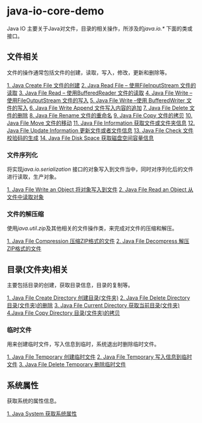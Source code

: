 # java-io-core-demo

Java IO 主要关于Java对文件，目录的相关操作，所涉及的<em>java.io.*</em> 下面的类或接口。

<h2>文件相关</h2>

文件的操作通常包括文件的创建，读取，写入，修改，更新和删除等。

<a href="http://www.devnp.com/2017/04/02/java-create-file-%e6%96%87%e4%bb%b6%e7%9a%84%e5%88%9b%e5%bb%ba/" target="_blank">1. Java Create File 文件的创建</a>
<a href="http://www.devnp.com/2017/04/02/java-read-file-fileinputstream-%e6%96%87%e4%bb%b6%e7%9a%84%e8%af%bb%e5%8f%96/" target="_blank">2. Java Read File – 使用FileInputStream 文件的读取</a>
<a href="http://www.devnp.com/2017/04/02/java-file-read-bufferedreader-%e6%96%87%e4%bb%b6%e7%9a%84%e8%af%bb%e5%8f%96/" target="_blank">3. Java File Read – 使用BufferedReader 文件的读取</a>
<a href="http://www.devnp.com/2017/04/02/java-file-write-fileoutputstream-%e6%96%87%e4%bb%b6%e7%9a%84%e5%86%99%e5%85%a5/" target="_blank">4. Java File Write – 使用FileOutputStream 文件的写入</a>
<a href="http://www.devnp.com/2017/04/02/java-file-write-bufferedwriter-%e6%96%87%e4%bb%b6%e7%9a%84%e5%86%99%e5%85%a5/" target="_blank">5. Java File Write –使用 BufferedWriter 文件的写入</a>
<a href="http://www.devnp.com/2017/04/02/java-file-write-append-%e6%96%87%e4%bb%b6%e5%86%99%e5%85%a5%e5%86%85%e5%ae%b9%e7%9a%84%e8%bf%bd%e5%8a%a0/" target="_blank">6. Java File Write Append 文件写入内容的追加</a>
<a href="http://www.devnp.com/2017/04/02/java-file-delete-%e6%96%87%e4%bb%b6%e7%9a%84%e5%88%a0%e9%99%a4/" target="_blank">7. Java File Delete 文件的删除</a>
<a href="http://www.devnp.com/2017/04/02/java-file-rename-%e6%96%87%e4%bb%b6%e7%9a%84%e9%87%8d%e5%91%bd%e5%90%8d/" target="_blank">8. Java File Rename 文件的重命名</a>
<a href="http://www.devnp.com/2017/04/03/java-file-copy-%e6%96%87%e4%bb%b6%e7%9a%84%e6%8b%b7%e8%b4%9d/" target="_blank">9. Java File Copy 文件的拷贝</a>
<a href="http://www.devnp.com/2017/04/08/java-file-move-%e6%96%87%e4%bb%b6%e7%9a%84%e7%a7%bb%e5%8a%a8/" target="_blank">10. Java File Move 文件的移动</a>
<a href="http://www.devnp.com/2017/04/09/java-file-information-%e8%8e%b7%e5%8f%96%e6%96%87%e4%bb%b6%e6%88%96%e6%96%87%e4%bb%b6%e5%a4%b9%e4%bf%a1%e6%81%af/" target="_blank">11. Java File Information 获取文件或文件夹信息</a>
<a href="http://www.devnp.com/2017/04/09/java-file-update-information-%e6%9b%b4%e6%96%b0%e6%96%87%e4%bb%b6%e6%88%96%e8%80%85%e6%96%87%e4%bb%b6%e4%bf%a1%e6%81%af/" target="_blank">12. Java File Update Information 更新文件或者文件信息</a>
<a href="http://www.devnp.com/2017/04/10/java-file-check-%e6%96%87%e4%bb%b6%e6%a0%a1%e9%aa%8c%e7%a0%81%e7%9a%84%e7%94%9f%e6%88%90/">13. Java File Check 文件校验码的生成</a>
<a href="http://www.devnp.com/2017/04/11/java-file-disk-space-%e8%8e%b7%e5%8f%96%e7%a3%81%e7%9b%98%e7%a9%ba%e9%97%b4%e5%ae%b9%e9%87%8f%e4%bf%a1%e6%81%af/">14. Java File Disk Space 获取磁盘空间容量信息</a>

<h3>文件序列化</h3>
将实现<em>java.io.serialization </em>接口的对象写入到文件当中，同时对序列化后的文件进行读取，生产对象。

<a href="http://www.devnp.com/2017/04/10/java-file-write-an-object-%e5%b0%86%e5%af%b9%e8%b1%a1%e5%86%99%e5%85%a5%e5%88%b0%e6%96%87%e4%bb%b6/" target="_blank">1. Java File Write an Object 将对象写入到文件</a>
<a href="http://www.devnp.com/2017/04/11/java-file-read-an-object-%e4%bb%8e%e6%96%87%e4%bb%b6%e4%b8%ad%e8%af%bb%e5%8f%96%e5%af%b9%e8%b1%a1/" target="_blank">2. Java File Read an Object 从文件中读取对象</a>

<h3>文件的解压缩</h3>
使用<em>java.util.zip</em>及其他相关的文件操作类，来完成对文件的压缩和解压。

<a href="http://www.devnp.com/2017/04/11/java-file-compression-%e5%8e%8b%e7%bc%a9zip%e6%a0%bc%e5%bc%8f%e7%9a%84%e6%96%87%e4%bb%b6/" target="_blank">1. Java File Compression 压缩ZIP格式的文件</a>
<a href="http://www.devnp.com/2017/04/12/java-file-decompress-%e8%a7%a3%e5%8e%8bzip%e6%a0%bc%e5%bc%8f%e7%9a%84%e6%96%87%e4%bb%b6/" target="_blank">2. Java File Decompress 解压ZIP格式的文件</a>

<h2>目录(文件夹)相关</h2>
主要包括目录的创建，获取目录信息，目录的复制等。

<a href="http://www.devnp.com/2017/04/15/java-file-create-directory-%e5%88%9b%e5%bb%ba%e7%9b%ae%e5%bd%95%e6%96%87%e4%bb%b6%e5%a4%b9/" target="_blank">1. Java File Create Directory 创建目录(文件夹)</a>
<a href="http://www.devnp.com/2017/04/15/java-file-delete-directory-%e7%9b%ae%e5%bd%95%e6%96%87%e4%bb%b6%e5%a4%b9%e7%9a%84%e5%88%a0%e9%99%a4/" target="_blank">2. Java File Delete Directory 目录(文件夹)的删除</a>
<a href="http://www.devnp.com/2017/04/16/java-file-current-directory-%e8%8e%b7%e5%8f%96%e5%bd%93%e5%89%8d%e7%9b%ae%e5%bd%95%e6%96%87%e4%bb%b6%e5%a4%b9/" target="_blank">3. Java File Current Directory 获取当前目录(文件夹)</a>
<a href="http://www.devnp.com/2017/04/16/java-file-copy-directory-%e7%9b%ae%e5%bd%95%e6%96%87%e4%bb%b6%e5%a4%b9%e7%9a%84%e6%8b%b7%e8%b4%9d/" target="_blank">4.Java File Copy Directory 目录(文件夹)的拷贝</a>

<h3>临时文件</h3>
用来创建临时文件，写入信息到临时，系统退出时删除临时文件。

<a href="http://www.devnp.com/2017/04/15/java-file-temporary-%e5%88%9b%e5%bb%ba%e4%b8%b4%e6%97%b6%e6%96%87%e4%bb%b6/" target="_blank">1. Java File Temporary 创建临时文件</a>
<a href="http://www.devnp.com/2017/04/15/java-file-temporary-%e5%86%99%e5%85%a5%e4%bf%a1%e6%81%af%e5%88%b0%e4%b8%b4%e6%97%b6%e6%96%87%e4%bb%b6/" target="_blank">2. Java File Temporary 写入信息到临时文件</a>
<a href="http://www.devnp.com/2017/04/15/java-file-delete-temporary-%e5%88%a0%e9%99%a4%e4%b8%b4%e6%97%b6%e6%96%87%e4%bb%b6/" target="_blank">3. Java File Delete Temporary 删除临时文件</a>

<h2>系统属性</h2>
获取系统的属性信息。

<a href="http://www.devnp.com/2017/04/16/java-system-%e8%8e%b7%e5%8f%96%e7%b3%bb%e7%bb%9f%e5%b1%9e%e6%80%a7/" target="_blank">1. Java System 获取系统属性</a>